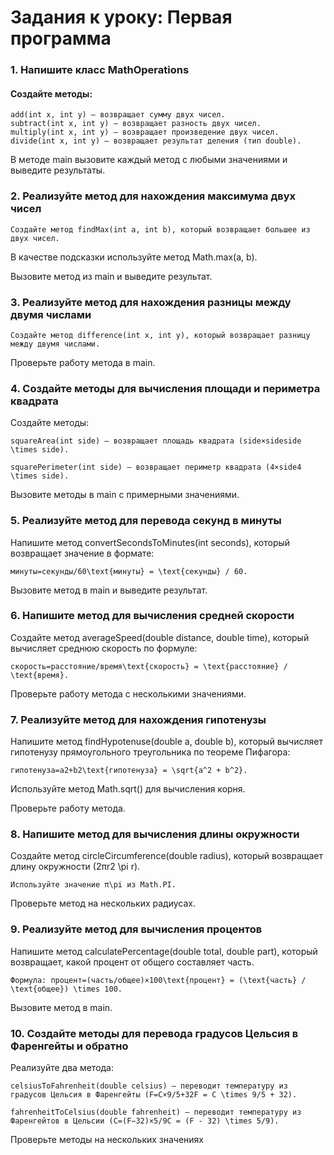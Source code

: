 # Задания к уроку: Первая программа

### 1. Напишите класс MathOperations

#### Создайте методы:

    add(int x, int y) — возвращает сумму двух чисел. 
    subtract(int x, int y) — возвращает разность двух чисел.
    multiply(int x, int y) — возвращает произведение двух чисел.
    divide(int x, int y) — возвращает результат деления (тип double).
    
В методе main вызовите каждый метод с любыми значениями и выведите результаты.


### 2. Реализуйте метод для нахождения максимума двух чисел

    Создайте метод findMax(int a, int b), который возвращает большее из двух чисел.

В качестве подсказки используйте метод Math.max(a, b).

Вызовите метод из main и выведите результат.


### 3. Реализуйте метод для нахождения разницы между двумя числами

    Создайте метод difference(int x, int y), который возвращает разницу между двумя числами.

Проверьте работу метода в main.


### 4. Создайте методы для вычисления площади и периметра квадрата

Создайте методы:

    squareArea(int side) — возвращает площадь квадрата (side×sideside \times side).

    squarePerimeter(int side) — возвращает периметр квадрата (4×side4 \times side).

Вызовите методы в main с примерными значениями.


### 5. Реализуйте метод для перевода секунд в минуты

Напишите метод convertSecondsToMinutes(int seconds), который возвращает значение в формате:

    минуты=секунды/60\text{минуты} = \text{секунды} / 60.

Вызовите метод в main и выведите результат.


### 6. Напишите метод для вычисления средней скорости

Создайте метод averageSpeed(double distance, double time), который вычисляет среднюю скорость по формуле:

    скорость=расстояние/время\text{скорость} = \text{расстояние} / \text{время}.

Проверьте работу метода с несколькими значениями.


### 7. Реализуйте метод для нахождения гипотенузы

Напишите метод findHypotenuse(double a, double b), который вычисляет гипотенузу прямоугольного треугольника по теореме Пифагора:

    гипотенуза=a2+b2\text{гипотенуза} = \sqrt{a^2 + b^2}.

Используйте метод Math.sqrt() для вычисления корня.

Проверьте работу метода.


### 8. Напишите метод для вычисления длины окружности

Создайте метод circleCircumference(double radius), который возвращает длину окружности (2πr2 \pi r).

    Используйте значение π\pi из Math.PI.

Проверьте метод на нескольких радиусах.


### 9. Реализуйте метод для вычисления процентов

Напишите метод calculatePercentage(double total, double part), который возвращает, какой процент от общего составляет часть.

    Формула: процент=(часть/общее)×100\text{процент} = (\text{часть} / \text{общее}) \times 100.

Вызовите метод в main.


### 10. Создайте методы для перевода градусов Цельсия в Фаренгейты и обратно

Реализуйте два метода:

    celsiusToFahrenheit(double celsius) — переводит температуру из градусов Цельсия в Фаренгейты (F=C×9/5+32F = C \times 9/5 + 32).

    fahrenheitToCelsius(double fahrenheit) — переводит температуру из Фаренгейтов в Цельсии (C=(F−32)×5/9C = (F - 32) \times 5/9).

Проверьте методы на нескольких значениях